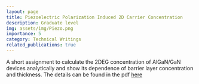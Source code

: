 ```yaml
---
layout: page
title: Piezoelectric Polarization Induced 2D Carrier Concentration
description: Graduate level
img: assets/img/Piezo.png
importance: 5
category: Technical Writings
related_publications: true
---
```


A short assignment to calculate the 2DEG concentration of AlGaN/GaN devices analytically and show its dependence of barrier layer concentration and thickness. The details can be found in the pdf [here][LINK]



[LINK]:https://drive.google.com/file/d/1VPa9PxsKKpHkrlPZRbCEe5kViuDPOY_i/view?usp=sharing